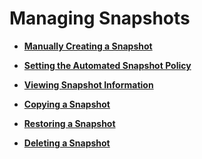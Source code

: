 # Managing Snapshots<a name="en-us_topic_0056326004"></a>

-   **[Manually Creating a Snapshot](manually-creating-a-snapshot.md)**  

-   **[Setting the Automated Snapshot Policy](setting-the-automated-snapshot-policy.md)**  

-   **[Viewing Snapshot Information](viewing-snapshot-information.md)**  

-   **[Copying a Snapshot](copying-a-snapshot.md)**  

-   **[Restoring a Snapshot](restoring-a-snapshot.md)**  

-   **[Deleting a Snapshot](deleting-a-snapshot.md)**  



